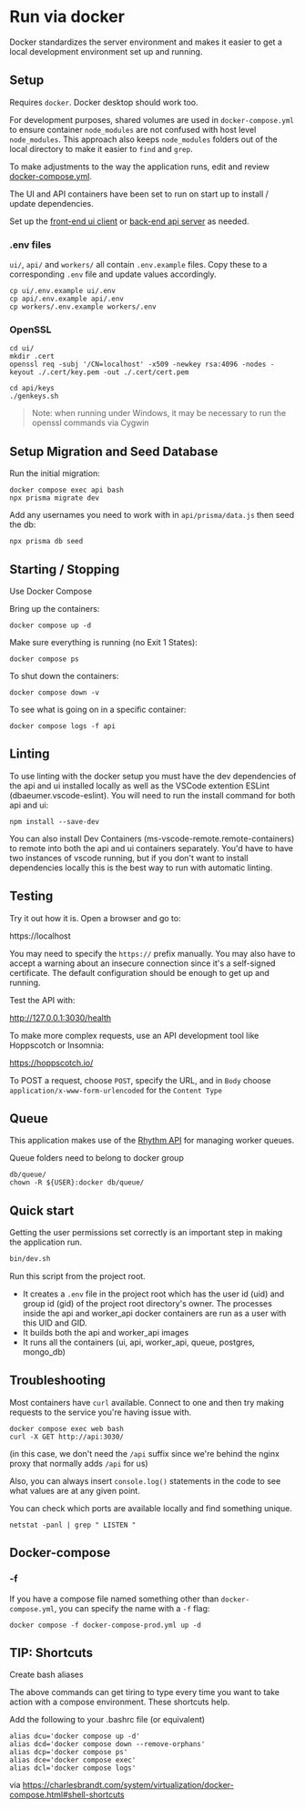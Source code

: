 # Run via docker

Docker standardizes the server environment and makes it easier to get a local development environment set up and running. 

## Setup

Requires `docker`. Docker desktop should work too. 

For development purposes, shared volumes are used in `docker-compose.yml` to ensure container `node_modules` are not confused with host level `node_modules`. This approach also keeps `node_modules` folders out of the local directory to make it easier to `find` and `grep`.

To make adjustments to the way the application runs, edit and review [docker-compose.yml](docker-compose.yml).

The UI and API containers have been set to run on start up to install / update dependencies.

Set up the [front-end ui client](ui/README.md) or [back-end api server](api/README.md) as needed.

### .env files

`ui/`, `api/` and `workers/` all contain `.env.example` files. Copy these to a corresponding `.env` file and update values accordingly.

```
cp ui/.env.example ui/.env
cp api/.env.example api/.env
cp workers/.env.example workers/.env
```

### OpenSSL

```
cd ui/
mkdir .cert
openssl req -subj '/CN=localhost' -x509 -newkey rsa:4096 -nodes -keyout ./.cert/key.pem -out ./.cert/cert.pem 
```

```
cd api/keys
./genkeys.sh
```

> Note: when running under Windows, it may be necessary to run the openssl commands via Cygwin


## Setup Migration and Seed Database

Run the initial migration:

```
docker compose exec api bash
npx prisma migrate dev
```

Add any usernames you need to work with in `api/prisma/data.js` then seed the db:

```
npx prisma db seed
```


## Starting / Stopping

Use Docker Compose

Bring up the containers:

```
docker compose up -d
```

Make sure everything is running (no Exit 1 States):

```
docker compose ps
```

To shut down the containers:

```
docker compose down -v
```

To see what is going on in a specific container:

```
docker compose logs -f api
```


## Linting

To use linting with the docker setup you must have the dev dependencies of the api and ui installed locally as well as the VSCode extention ESLint (dbaeumer.vscode-eslint).  You will need to run the install command for both api and ui:

```
npm install --save-dev
```

You can also install Dev Containers (ms-vscode-remote.remote-containers) to remote into both the api and ui containers separately.  You'd have to have two instances of vscode running, but if you don't want to install dependencies locally this is the best way to run with automatic linting.  

## Testing

Try it out how it is. Open a browser and go to:

https://localhost

You may need to specify the `https://` prefix manually. You may also have to accept a warning about an insecure connection since it's a self-signed certificate. The default configuration should be enough to get up and running.

Test the API with:

http://127.0.0.1:3030/health

To make more complex requests, use an API development tool like Hoppscotch or Insomnia:

https://hoppscotch.io/

To POST a request, choose `POST`, specify the URL, and in `Body` choose `application/x-www-form-urlencoded` for the `Content Type`


## Queue

This application makes use of the [Rhythm API](https://github.com/IUSCA/rhythm_api) for managing worker queues. 

Queue folders need to belong to docker group

```
db/queue/
chown -R ${USER}:docker db/queue/
```

## Quick start

Getting the user permissions set correctly is an important step in making the application run. 

```bash
bin/dev.sh
```
Run this script from the project root. 
- It creates a `.env` file in the project root which has the user id (uid) and group id (gid) of the project root directory's owner. The processes inside the api and worker_api docker containers are run as a user with this UID and GID.
- It builds both the api and worker_api images
- It runs all the containers (ui, api, worker_api, queue, postgres, mongo_db)


## Troubleshooting

Most containers have `curl` available. Connect to one and then try making requests to the service you're having issue with.

```
docker compose exec web bash
curl -X GET http://api:3030/
```

(in this case, we don't need the `/api` suffix since we're behind the nginx proxy that normally adds `/api` for us)

Also, you can always insert `console.log()` statements in the code to see what values are at any given point.

You can check which ports are available locally and find something unique.

```
netstat -panl | grep " LISTEN "
```


## Docker-compose

### -f

If you have a compose file named something other than `docker-compose.yml`, you can specify the name with a `-f` flag:

```
docker compose -f docker-compose-prod.yml up -d
```

## TIP: Shortcuts

Create bash aliases

The above commands can get tiring to type every time you want to take action with a compose environment. These shortcuts help.

Add the following to your .bashrc file (or equivalent)

```
alias dcu='docker compose up -d'
alias dcd='docker compose down --remove-orphans'
alias dcp='docker compose ps'
alias dce='docker compose exec'
alias dcl='docker compose logs'
```
via
https://charlesbrandt.com/system/virtualization/docker-compose.html#shell-shortcuts

